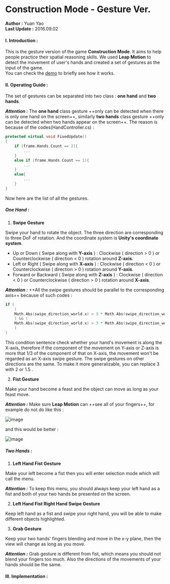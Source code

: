 # Construction Mode - Gesture Ver.
**Author :** Yuan Yao  
**Last Update :** 2016.09.02

#### I. Introduction :
This is the gesture version of the game **Construction Mode**. It aims to help people practice their spatial reasoning skills. We used **Leap Motion** to detect the movement of user's hands and created a set of gestures as the input of the game.   
You can check the [demo](https://www.youtube.com/watch?v=Uku7eHwejqo) to briefly see how it works.

#### II. Operating Guide :
The set of gestures can be separated into two class : **one hand** and **two hands**. 

***Attention :*** The **one hand** class gesture ++only can be detected  when there is only one hand on the screen++, similarly **two hands** class gesture ++only can be detected when two hands appear on the screen++. The reason is because of the codes(HandController.cs) :

```C++
protected virtual void FixedUpdate()
{
    if (frame.Hands.Count == 2){
        ...
    }
    else if (frame.Hands.Count == 1){
        ...
    }
    else{
        ...
    }
}

```
Now here are the list of all the gestures.
#####  One Hand :  
1. **Swipe Gesture**  

Swipe your hand to rotate the object. The three direction are corresponding to three DoF of rotation. And the coordinate system is **Unity's coordinate system**.
- Up or Down ( Swipe along with **Y-axis** ) : Clockwise ( direction > 0 ) or Counterclockwise ( direction < 0 ) rotation around **Z-axis**.
- Left or Right ( Swipe along with **X-axis** ) : Clockwise ( direction < 0 ) or Counterclockwise ( direction > 0 ) rotation around **Y-axis**.
- Forward or Backward ( Swipe along with **Z-axis** ) : Clockwise ( direction < 0 ) or Counterclockwise ( direction > 0 ) rotation around **X-axis**.

***Attention :*** ++All the swipe gestures should be parallel to the corresponding axis++ because of such codes :

```C++
if (
    (
    Math.Abs(swipe_direction_world.x) > 3 * Math.Abs(swipe_direction_world.y)
    ) && (
    Math.Abs(swipe_direction_world.x) > 3 * Math.Abs(swipe_direction_world.z)
    )
)

```
This condition sentence check whether your hand's movement is along the X-axis, therefore if the component of the movement on Y-axis or Z-axis is more that 1/3 of the component of that on X-axis, the movement won't be regarded as an X-axis swipe gesture. The swipe gestures on other directions are the same. To make it more generalizable, you can replace 3 with 2 or 1.5 .  



2. **Fist Gesture**

Make your hand become a feast and the object can move as long as your feast move.  

***Attention :*** Make sure **Leap Motion** can ++see all of your fingers++, for example do not do like this :

![image](http://note.youdao.com/favicon.ico)

and this would be better :

![image](http://note.youdao.com/favicon.ico)

#####  Two Hands :

1. **Left Hand Fist Gesture**  

Make your left become a fist then you will enter selection mode which will call the menu. 

***Attention :*** To keep this menu, you should always keep your left hand as a fist and both of your two hands be presented on the screen.  

2. **Left Hand Fist Right Hand Swipe Gesture**  
 
Keep left hand as a fist and swipe your right hand, you will be able to make different objects highlighted.

3. **Grab Gesture** 

Keep your two hands' fingers blending and move in the x-y plane, then the view will change as long as you move.  

***Attention :*** Grab gesture is different from fist, which means you should not blend your fingers too much. Also the directions of the movements of your hands should be the same.

#### III. Implementation :